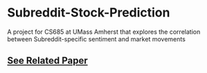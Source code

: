 # Subreddit-Stock-Prediction
A project for CS685 at UMass Amherst that explores the correlation between Subreddit-specific sentiment and market movements

## [See Related Paper](https://drive.google.com/file/d/1lFmT9Zl6NQZHl8n49vkJxoqxzv9iVBvf/view)
